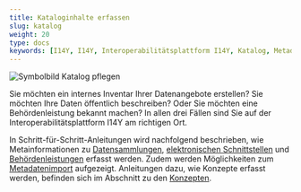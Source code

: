 ```yaml
---
title: Kataloginhalte erfassen
slug: katalog
weight: 20
type: docs
keywords: [I14Y, I14Y, Interoperabilitätsplattform I14Y, Katalog, Metadaten, erfassen]
---
```


![Symbolbild Katalog pflegen](/handbook/img/i14y_katalog.png)

Sie möchten ein internes Inventar Ihrer Datenangebote erstellen? Sie möchten Ihre Daten öffentlich beschreiben? Oder Sie möchten eine Behördenleistung bekannt machen? In allen drei Fällen sind Sie auf der Interoperabilitätsplattform I14Y am richtigen Ort. 

In Schritt-für-Schritt-Anleitungen wird nachfolgend beschrieben, wie Metainformationen zu [Datensammlungen](/handbook/de/publikation/katalog/datensammlung/), [elektronischen Schnittstellen](/handbook/de/publikation/katalog/datendienst/) und [Behördenleistungen](/handbook/de/publikation/katalog/3_publicservice/) erfasst werden. Zudem werden Möglichkeiten zum [Metadatenimport](/handbook/de/publikation/katalog/api/) aufgezeigt. Anleitungen dazu, wie Konzepte erfasst werden, befinden sich im Abschnitt zu den [Konzepten](/handbook/de/publikation/konzepte/). 